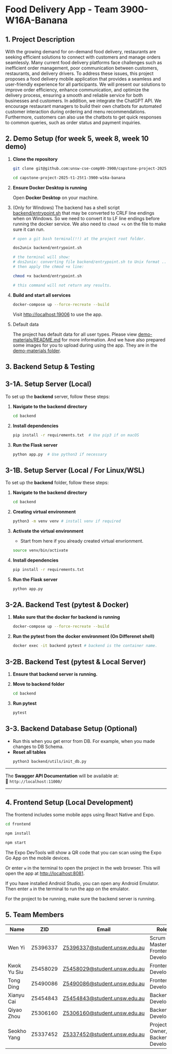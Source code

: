 # Food Delivery App - Team 3900-W16A-Banana

## 1. Project Description

With the growing demand for on-demand food delivery, restaurants are seeking efficient solutions to connect with customers and manage orders seamlessly. Many current food delivery platforms face challenges such as inefficient order management, poor communication between customers, restaurants, and delivery drivers. To address these issues, this project proposes a food delivery mobile application that provides a seamless and user-friendly experience for all participants. We will present our solutions to improve order efficiency, enhance communication, and optimize the delivery process, ensuring a smooth and reliable service for both businesses and customers. In addition, we integrate the ChatGPT API. We encourage restaurant managers to build their own chatbots for automated customer interaction during ordering and menu recommendations. Furthermore, customers can also use the chatbots to get quick responses to common queries, such as order status and payment inquiries.

## 2. Demo Setup (for week 5, week 8, week 10 demo)

1. **Clone the repository**

    ```sh
    git clone git@github.com:unsw-cse-comp99-3900/capstone-project-2025-t1-25t1-3900-w16a-banana.git
    
    cd capstone-project-2025-t1-25t1-3900-w16a-banana
    ```

2. **Ensure Docker Desktop is running**  

    Open **Docker Desktop** on your machine.

3. (Only for Windows) The backend has a shell script [backend/entrypoint.sh](./backend/entrypoint.sh) that may be converted to CRLF line endings when on Windows. So we need to convert it to LF line endings before running the docker service. We also need to `chmod +x` on the file to make sure it can run.

    ```sh
    # open a git bash terminal(!!) at the project root folder.

    dos2unix backend/entrypoint.sh
    
    # the terminal will show:
    # dos2unix: converting file backend/entrypoint.sh to Unix format ...
    # then apply the chmod +x line:

    chmod +x backend/entrypoint.sh

    # this command will not return any results.
    ```

4. **Build and start all services**

    ```sh
    docker-compose up --force-recreate --build
    ```

    Visit [http://localhost:19006](http://localhost:19006) to use the app.

5. Default data

    The project has default data for all user types. Please view [demo-materials/README.md](./demo-materials/README.md) for more information. And we have also prepared some images for you to upload during using the app. They are in the [demo-materials folder](./demo-materials/).

## 3. Backend Setup & Testing
## 3-1A. Setup Server (Local)
To set up the **backend** server, follow these steps:

1. **Navigate to the backend directory**
   ```sh
   cd backend
   ```

2. **Install dependencies**
   ```sh
   pip install -r requirements.txt  # Use pip3 if on macOS
   ```

3. **Run the Flask server**
   ```sh
   python app.py  # Use python3 if necessary
   ```

## 3-1B. Setup Server (Local / For Linux/WSL)
To set up the **backend** folder, follow these steps:

1. **Navigate to the backend directory**
   ```sh
   cd backend
   ```

2. **Creating virtual environment**
   ```sh
   python3 -m venv venv # install venv if required
   ```

3. **Activate the virtual environment**
   - Start from here if you already created virtual envrionment.
   ```sh
   source venv/bin/activate
   ```

4. **Install dependencies**
   ```sh
   pip install -r requirements.txt
   ```

5. **Run the Flask server**
   ```sh
   python app.py
   ```

## 3-2A. Backend Test (pytest & Docker)
1. **Make sure that the docker for backend is running**
   ```sh
   docker-compose up --force-recreate --build
   ```
2. **Run the pytest from the docker environment (On Differenet shell)**
   ```sh
   docker exec -it backend pytest # backend is the container name.
   ```

## 3-2B. Backend Test (pytest & Local Server)
1. **Ensure that backend server is running.**

2. **Move to backend folder**
   ```sh
   cd backend
   ```

3. **Run pytest**
   ```sh
   pytest
   ```

## 3-3. Backend Database Setup (Optional)
 - Run this when you get error from DB. For example, when you made changes to DB Schema.
 - **Reset all tables**
   ```sh
   python3 backend/utils/init_db.py
   ```
__________________________________________

The **Swagger API Documentation** will be available at:  
📍 `http://localhost:11000/`

__________________________________________

## 4. Frontend Setup (Local Development)

The frontend includes some mobile apps using React Native and Expo. 

```sh
cd frontend

npm install

npm start
```

The Expo DevTools will show a QR code that you can scan using the Expo Go App on the mobile devices. 

Or enter `w` in the terminal to open the project in the web browser. This will open the app at [http://localhost:8081](http://localhost:8081).

If you have installed Android Studio, you can open any Android Emulator. Then enter `a` in the terminal to run the app on the emulator.

For the project to be running, make sure the backend server is running.

## 5. Team Members

| Name        | ZID       | Email                        | Role                 |
|------------|----------|----------------------------|----------------------|
| Wen Yi     | Z5396337 | Z5396337@student.unsw.edu.au | Scrum Master, Frontend Developer |
| Kwok Yu Siu | Z5458029 | Z5458029@student.unsw.edu.au | Frontend Developer  |
| Tong Ding  | Z5490086 | Z5490086@student.unsw.edu.au | Frontend Developer  |
| Xianyu Cai | Z5454843 | Z5454843@student.unsw.edu.au | Backend Developer   |
| Qiyao Zhou | Z5306160 | Z5306160@student.unsw.edu.au | Backend Developer   |
| Seokho Yang | Z5337452 | Z5337452@student.unsw.edu.au | Project Owner, Backend Developer   |
